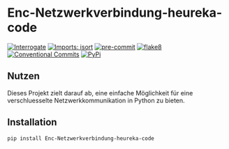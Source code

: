 # Enc-Netzwerkverbindung-heureka-code

[![Interrogate](https://interrogate.readthedocs.io/en/latest/_static/badge_examples/interrogate_badge_f.svg)](https://github.com/econchick/interrogate)
[![Imports: isort](https://img.shields.io/badge/%20imports-isort-%231674b1?style=flat&labelColor=ef8336)](https://pycqa.github.io/isort/)
[![pre-commit](https://img.shields.io/badge/pre--commit-enabled-brightgreen?logo=pre-commit&logoColor=white)](https://github.com/pre-commit/pre-commit)
[![flake8](https://img.shields.io/static/v1?label=flake8&message=enabled&color=brightgreen&logoColor=white)](https://github.com/PyCQA/flake8)
[![Conventional Commits](https://img.shields.io/badge/Conventional%20Commits-1.0.0-brightgreen.svg?style=flat)](https://conventionalcommits.org)
[![PyPi](https://img.shields.io/pypi/v/Enc-Netzwerkverbindung-heureka-code)](https://pypi.org/project/enc-netzwerkverbindung-heureka-code/)

## Nutzen
Dieses Projekt zielt darauf ab, eine einfache Möglichkeit für eine verschluesselte Netzwerkkommunikation in Python zu bieten.

## Installation
```shell
pip install Enc-Netzwerkverbindung-heureka-code
```
